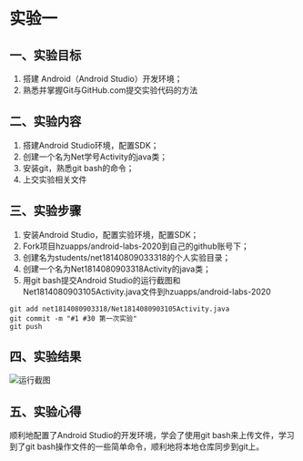 # 实验一
## 一、实验目标
1. 搭建 Android（Android Studio）开发环境；
2. 熟悉并掌握Git与GitHub.com提交实验代码的方法 

## 二、实验内容
1. 搭建Android Studio环境，配置SDK；
2. 创建一个名为Net学号Activity的java类；
3. 安装git，熟悉git bash的命令；
4. 上交实验相关文件

## 三、实验步骤
1. 安装Android Studio，配置实验环境，配置SDK；
2. Fork项目hzuapps/android-labs-2020到自己的github账号下；
3. 创建名为students/net18140809033318的个人实验目录；
4. 创建一个名为Net1814080903318Activity的java类；
5. 用git bash提交Android Studio的运行截图和Net1814080903105Activity.java文件到hzuapps/android-labs-2020
```shell
git add net1814080903318/Net1814080903105Activity.java
git commit -m "#1 #30 第一次实验"
git push
```

## 四、实验结果
![运行截图](https://raw.githubusercontent.com/xiaocheng123785/android-labs-2020/master/students/net1814080903318/net1814080903318.jpg)

## 五、实验心得
顺利地配置了Android Studio的开发环境，学会了使用git bash来上传文件，学习到了git bash操作文件的一些简单命令，顺利地将本地仓库同步到git上。
